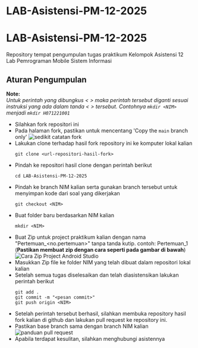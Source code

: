 # LAB-Asistensi-PM-12-2025

# LAB-Asistensi-PM-12-2025
Repository tempat pengumpulan tugas praktikum Kelompok Asistensi 12 Lab Pemrograman Mobile Sistem Informasi

## Aturan Pengumpulan
**Note:**  
_Untuk perintah yang dibungkus < > maka perintah tersebut diganti sesuai instruksi yang ada dalam tanda < > tersebut. Contohnya `mkdir <NIM>` menjadi `mkdir H071221001`_
- Silahkan fork repositori ini
- Pada halaman fork, pastikan untuk mencentang 'Copy the `main` branch only'
![sedikit catatan fork](https://i.ibb.co.com/39FNfqr3/Screenshot-2025-04-06-201436.png)
- Lakukan clone terhadap hasil fork repository ini ke komputer lokal kalian
  ```
  git clone <url-repositori-hasil-fork>
  ```
- Pindah ke repositori hasil clone dengan perintah berikut
  ```
  cd LAB-Asistensi-PM-12-2025
  ```
- Pindah ke branch NIM kalian serta gunakan branch tersebut untuk menyimpan kode dari soal yang dikerjakan
  ```
  git checkout <NIM>
  ```
- Buat folder baru berdasarkan NIM kalian
  ```
  mkdir <NIM>
  ```
- Buat Zip untuk project praktikum kalian dengan nama "Pertemuan_<no.pertemuan>" tanpa tanda kutip. contoh: Pertemuan_1 (**Pastikan membuat zip dengan cara seperti pada gambar di bawah**)
  ![Cara Zip Project Android Studio](https://i.ibb.co.com/PfLhfnf/Screenshot-2025-04-06-210551.png)
- Masukkan Zip file ke folder NIM yang telah dibuat dalam repositori lokal kalian
- Setelah semua tugas diselesaikan dan telah diasistensikan lakukan perintah berikut
  ```
  git add .
  git commit -m "<pesan commit>"
  git push origin <NIM>
  ```
- Setelah perintah tersebut berhasil, silahkan membuka repository hasil fork kalian di github dan lakukan pull request ke repository ini.
- Pastikan base branch sama dengan branch NIM kalian
![panduan pull request](https://i.ibb.co.com/6Rp9ftrP/Whats-App-Image-2025-04-06-at-21-17-15.jpg)
- Apabila terdapat kesulitan, silahkan menghubungi asistennya
